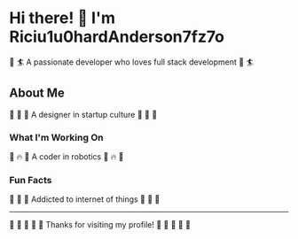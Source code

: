 # Hi there! 👋 I'm Riciu1u0hardAnderson7fz7o

🎱 🏄 A passionate developer who loves full stack development 🎱 🏄

## About Me
🌈 🎳 🏸 A designer in startup culture 🌈 🎳 🏸

### What I'm Working On
🏹 🔥 🥋 A coder in robotics 🏹 🔥 🥋

### Fun Facts
🛶 🎱 🎰 Addicted to internet of things 🛶 🎱 🎰

---
🏒 🏑 🎰 🥋 🏏 Thanks for visiting my profile! 🎾 🥁 🏒 🎾 🚣
